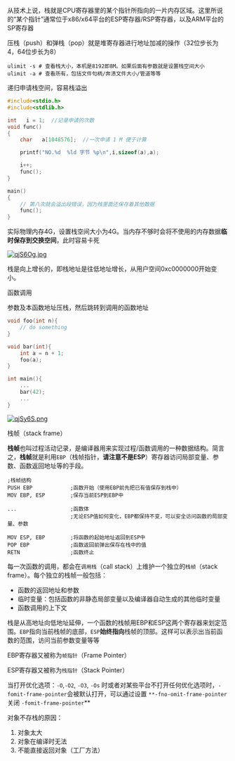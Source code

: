 从技术上说，栈就是CPU寄存器里的某个指针所指向的一片内存区域。这里所说的“某个指针”通常位于x86/x64平台的ESP寄存器/RSP寄存器，以及ARM平台的SP寄存器

压栈（push）和弹栈（pop）就是堆寄存器进行地址加减的操作（32位步长为4，64位步长为8）



```shell
ulimit -s # 查看栈大小，本机是8192即8M。如果后面有参数就是设置栈空间大小
ulimit -a # 查看所有，包括文件句柄/奔溃文件大小/管道等等
```

递归申请栈空间，容易栈溢出

```c
#include<stdio.h>
#include<stdlib.h>

int   i = 1;  //记录申请的次数
void func()
{
    char   a[1048576];  //一次申请 1 M 便于计算

    printf("NO.%d  %ld 字节 %p\n",i,sizeof(a),a);

    i++;
    func();
}

main()
{
    // 第八次就会溢出段错误，因为栈里面还保存着其他数据
    func();
}

```

实际物理内存4G，设置栈空间大小为4G。当内存不够时会将不使用的内存数据**临时保存到交换空间**，此时容易卡死

[![qjS6Og.jpg](https://s1.ax1x.com/2022/04/06/qjS6Og.jpg)](https://imgtu.com/i/qjS6Og)

栈是向上增长的，即栈地址是往低地址增长，从用户空间0xc0000000开始变小。



函数调用

参数及本函数地址压栈，然后跳转到调用的函数地址

```c++
void foo(int n){
	// do something
}

void bar(int){
	int a = n + 1;
	foo(a);
}

int main(){
	...
	bar(42);
	...
}
```
[![qjSy6S.png](https://s1.ax1x.com/2022/04/06/qjSy6S.png)](https://imgtu.com/i/qjSy6S)



栈帧（stack frame）

**栈帧**也叫过程活动记录，是编译器用来实现过程/函数调用的一种数据结构。简言之，**栈帧**就是利用`EBP`（栈帧指针，**请注意不是ESP**）寄存器访问局部变量、参数、函数返回地址等的手段。

```assembly
;栈帧结构
PUSH EBP            ;函数开始（使用EBP前先把已有值保存到栈中）
MOV EBP, ESP        ;保存当前ESP到EBP中

...                 ;函数体
                    ;无论ESP值如何变化，EBP都保持不变，可以安全访问函数的局部变量、参数

MOV ESP, EBP        ;将函数的起始地址返回到ESP中
POP EBP             ;函数返回前弹出保存在栈中的值
RETN                ;函数终止
```

每一次函数的调用，都会在`调用栈`（call stack）上维护一个独立的`栈帧`（stack frame）。每个独立的栈帧一般包括：

- 函数的返回地址和参数
- 临时变量：包括函数的非静态局部变量以及编译器自动生成的其他临时变量
- 函数调用的上下文

栈是从高地址向低地址延伸，一个函数的栈帧用EBP和ESP这两个寄存器来划定范围。`EBP`指向当前栈帧的底部，`ESP`**始终指向**栈帧的顶部。这样可以表示出当前函数的范围，访问当前参数变量等等

EBP寄存器又被称为`帧指针`（Frame Pointer）

ESP寄存器又被称为`栈指针`（Stack Pointer）

当打开优化选项：`-O`,`-O2`, `-O3`, `-Os` 时或者对某些平台不打开任何优化选项时，`-fomit-frame-pointer`会被默认打开，可以通过设置 `**-fno-omit-frame-pointer` 关闭 `-fomit-frame-pointer`**

对象不存栈的原因：

1. 对象太大
2. 对象在编译时无法
3. 不能直接返回对象（工厂方法）



